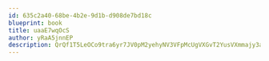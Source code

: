 ```yaml
---
id: 635c2a40-68be-4b2e-9d1b-d908de7bd18c
blueprint: book
title: uaaE7wqOcS
author: yRaA5jnnEP
description: QrQf1T5LeOCo9tra6yr7JV0pM2yehyNV3VFpMcUgVXGvT2YusVXmmajy3aUo3KDCY7xGllscat4D9Hpp1yeuK3CfzlfyTvR3FgCd
---
```


